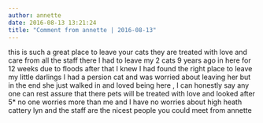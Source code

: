 ```yaml
---
author: annette
date: 2016-08-13 13:21:24
title: "Comment from annette | 2016-08-13"
---
```

this is such a great place to leave your cats they are treated with love and care from all the staff there I had to leave my 2 cats 9 years ago in here for 12 weeks due to floods after that I knew I had found the right place to leave  my   little darlings   I had a persion cat and was worried about leaving her but in the end she just walked in  and loved being here , I can honestly  say any one can rest assure that there pets will be treated  with love and looked after 5* no one worries more than me and I have no worries about high heath cattery lyn and the staff are the nicest people you could meet from annette

